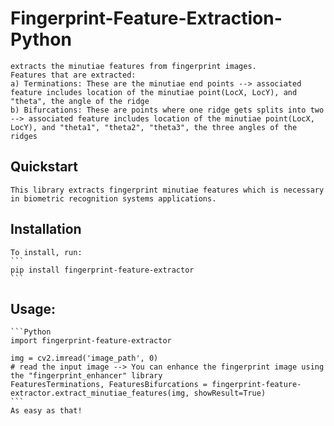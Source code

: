 # Fingerprint-Feature-Extraction-Python
    extracts the minutiae features from fingerprint images.
	Features that are extracted:
	a) Terminations: These are the minutiae end points --> associated feature includes location of the minutiae point(LocX, LocY), and "theta", the angle of the ridge
	b) Bifurcations: These are points where one ridge gets splits into two --> associated feature includes location of the minutiae point(LocX, LocY), and "theta1", "theta2", "theta3", the three angles of the ridges
	

## Quickstart
    This library extracts fingerprint minutiae features which is necessary in biometric recognition systems applications.

## Installation

    To install, run:
    ```
    pip install fingerprint-feature-extractor
    ```

## Usage:
	```Python
	import fingerprint-feature-extractor
	
	img = cv2.imread('image_path', 0)																									# read the input image --> You can enhance the fingerprint image using the "fingerprint_enhancer" library
	FeaturesTerminations, FeaturesBifurcations = fingerprint-feature-extractor.extract_minutiae_features(img, showResult=True)
	```
	As easy as that!